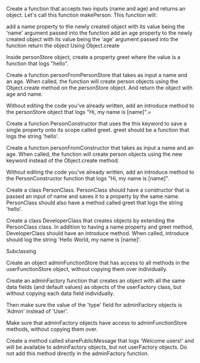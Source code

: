 <!-- Working with Object Literals -->
<!-- Challenge 1/1 -->
Create a function that accepts two inputs (name and age) and returns an object. Let's call this function makePerson. This function will:

<!-- create an empty object -->
add a name property to the newly created object with its value being the 'name' argument passed into the function
add an age property to the newly created object with its value being the 'age' argument passed into the function
return the object
Using Object.create
<!-- Challenge 1/3 -->
Inside personStore object, create a property greet where the value is a function that logs "hello".

<!-- Challenge 2/3 -->
Create a function personFromPersonStore that takes as input a name and an age. When called, the function will create person objects using the Object.create method on the personStore object. And return the object with age and name.

<!-- Challenge 3/3 -->
Without editing the code you've already written, add an introduce method to the personStore object that logs "Hi, my name is [name]".=

<!-- Using the NEW keyword -->
<!-- Challenge 1/3 -->
Create a function PersonConstructor that uses the this keyword to save a single property onto its scope called greet. greet should be a function that logs the string 'hello'.

<!-- Challenge 2/3 -->
Create a function personFromConstructor that takes as input a name and an age. When called, the function will create person objects using the new keyword instead of the Object.create method.

<!-- Challenge 3/3 -->
Without editing the code you've already written, add an introduce method to the PersonConstructor function that logs "Hi, my name is [name]".

<!-- Using ES6 Classes -->
<!-- Challenge 1/2 -->
Create a class PersonClass. PersonClass should have a constructor that is passed an input of name and saves it to a property by the same name. PersonClass should also have a method called greet that logs the string 'hello'.

<!-- Challenge 2/2 -->
Create a class DeveloperClass that creates objects by extending the PersonClass class. In addition to having a name property and greet method, DeveloperClass should have an introduce method. When called, introduce should log the string 'Hello World, my name is [name]'.

Subclassing
<!-- Challenge 1/5 -->
Create an object adminFunctionStore that has access to all methods in the userFunctionStore object, without copying them over individually.

<!-- Challenge 2/5 -->
Create an adminFactory function that creates an object with all the same data fields (and default values) as objects of the userFactory class, but without copying each data field individually.

<!-- Challenge 3/5 -->
Then make sure the value of the 'type' field for adminFactory objects is 'Admin' instead of 'User'.

<!-- Challenge 4/5 -->
Make sure that adminFactory objects have access to adminFunctionStore methods, without copying them over.

<!-- Challenge 5/5 -->
Create a method called sharePublicMessage that logs 'Welcome users!' and will be available to adminFactory objects, but not userFactory objects. Do not add this method directly in the adminFactory function.